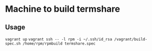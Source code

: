 Machine to build termshare
========


Usage
-------
`vagrant up`
`vagrant ssh -- -l rpm -i ~/.ssh/id_rsa /vagrant/build-spec.sh /home/rpm/rpmbuild termshare.spec`
